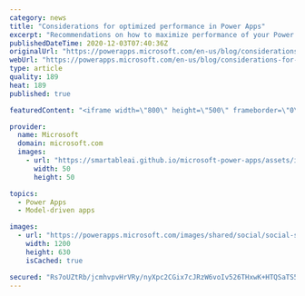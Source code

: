 ```yaml
---
category: news
title: "Considerations for optimized performance in Power Apps"
excerpt: "Recommendations on how to maximize performance of your Power Apps "
publishedDateTime: 2020-12-03T07:40:36Z
originalUrl: "https://powerapps.microsoft.com/en-us/blog/considerations-for-optimized-performance-in-power-apps/"
webUrl: "https://powerapps.microsoft.com/en-us/blog/considerations-for-optimized-performance-in-power-apps/"
type: article
quality: 189
heat: 189
published: true

featuredContent: "<iframe width=\"800\" height=\"500\" frameborder=\"0\" src=\"https://www.youtube.com/embed/jcKoqC9Vfmo\" allow=\"accelerometer; autoplay; encrypted-media; gyroscope; picture-in-picture\" allowfullscreen></iframe>"

provider:
  name: Microsoft
  domain: microsoft.com
  images:
    - url: "https://smartableai.github.io/microsoft-power-apps/assets/images/organizations/microsoft.com-50x50.jpg"
      width: 50
      height: 50

topics:
  - Power Apps
  - Model-driven apps

images:
  - url: "https://powerapps.microsoft.com/images/shared/social/social-share-post-ignite.png"
    width: 1200
    height: 630
    isCached: true

secured: "Rs7oUZtRb/jcmhvpvHrVRy/nyXpc2CGix7cJRzW6voIv526THxwK+HTQSaTS5wjZ+k1TJSpXX2E+wYiZfh7+zSfZ9zlh+8ecZUuy4d2nQ8pGu18FyrGacaCPukipahdJnXhsnYBtZs+EwFgfmbGNn3fkrs43mB+Z8Pz/2+Fjo2B7j2ZhhllcdOsLRE4jaBf9ipaYQrvyEFWWgNjwFU0KJLT5XVP4iIjQd8IE2nIQ4I32f0SM2aNXG/v0YvsovyJNyszTc7vG+R7xNq9fU2gzPHxSmj2mAnw17CAuPEzxYnuBn1Zi4Pjnfvl2StdwiJQ/46PnVUSP4xffP5bDA2INHGApXrOyBEASQiSCdbTX1169iJZP6lLjCbPBEeFBf4DOisQReleWa3mSTI6qRl5W06IM3goZUJK4Fd7BhivRf1cN9UBm6Lk8zgtayFPUPELjeP9jZpgSqtkK0H2vCgbrDQ==;sAAZMaNSCIj1V5icDM4CqQ=="
---
```


